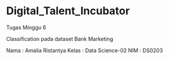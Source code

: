 # Digital_Talent_Incubator

Tugas Minggu 6

Classification pada dataset Bank Marketing

Nama	: Amalia Ristantya
Kelas	: Data Science-02
NIM	: DS0203